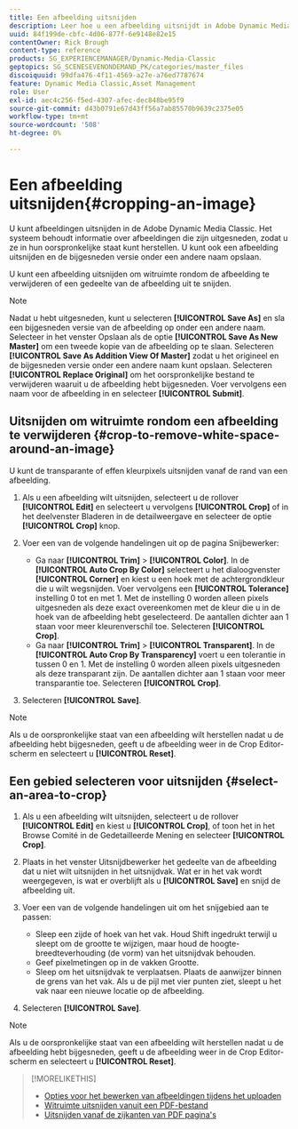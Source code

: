 ```yaml
---
title: Een afbeelding uitsnijden
description: Leer hoe u een afbeelding uitsnijdt in Adobe Dynamic Media Classic.
uuid: 84f199de-cbfc-4d06-877f-6e9148e82e15
contentOwner: Rick Brough
content-type: reference
products: SG_EXPERIENCEMANAGER/Dynamic-Media-Classic
geptopics: SG_SCENESEVENONDEMAND_PK/categories/master_files
discoiquuid: 99dfa476-4f11-4569-a27e-a76ed7787674
feature: Dynamic Media Classic,Asset Management
role: User
exl-id: aec4c256-f5ed-4307-afec-dec848be95f9
source-git-commit: d43b0791e67d43ff56a7ab85570b9639c2375e05
workflow-type: tm+mt
source-wordcount: '508'
ht-degree: 0%

---
```


# Een afbeelding uitsnijden{#cropping-an-image}

U kunt afbeeldingen uitsnijden in de Adobe Dynamic Media Classic. Het systeem behoudt informatie over afbeeldingen die zijn uitgesneden, zodat u ze in hun oorspronkelijke staat kunt herstellen. U kunt ook een afbeelding uitsnijden en de bijgesneden versie onder een andere naam opslaan.

U kunt een afbeelding uitsnijden om witruimte rondom de afbeelding te verwijderen of een gedeelte van de afbeelding uit te snijden.

>[!NOTE]
>
>Nadat u hebt uitgesneden, kunt u selecteren **[!UICONTROL Save As]** en sla een bijgesneden versie van de afbeelding op onder een andere naam. Selecteer in het venster Opslaan als de optie **[!UICONTROL Save As New Master]** om een tweede kopie van de afbeelding op te slaan. Selecteren **[!UICONTROL Save As Addition View Of Master]** zodat u het origineel en de bijgesneden versie onder een andere naam kunt opslaan. Selecteren **[!UICONTROL Replace Original]** om het oorspronkelijke bestand te verwijderen waaruit u de afbeelding hebt bijgesneden. Voer vervolgens een naam voor de afbeelding in en selecteer **[!UICONTROL Submit]**.

## Uitsnijden om witruimte rondom een afbeelding te verwijderen {#crop-to-remove-white-space-around-an-image}

U kunt de transparante of effen kleurpixels uitsnijden vanaf de rand van een afbeelding.

1. Als u een afbeelding wilt uitsnijden, selecteert u de rollover **[!UICONTROL Edit]** en selecteert u vervolgens **[!UICONTROL Crop]** of in het deelvenster Bladeren in de detailweergave en selecteer de optie **[!UICONTROL Crop]** knop.
1. Voer een van de volgende handelingen uit op de pagina Snijbewerker:

   * Ga naar **[!UICONTROL Trim]** > **[!UICONTROL Color]**. In de **[!UICONTROL Auto Crop By Color]** selecteert u het dialoogvenster **[!UICONTROL Corner]** en kiest u een hoek met de achtergrondkleur die u wilt wegsnijden. Voer vervolgens een **[!UICONTROL Tolerance]** instelling 0 tot en met 1. Met de instelling 0 worden alleen pixels uitgesneden als deze exact overeenkomen met de kleur die u in de hoek van de afbeelding hebt geselecteerd. De aantallen dichter aan 1 staan voor meer kleurenverschil toe. Selecteren **[!UICONTROL Crop]**.
   * Ga naar **[!UICONTROL Trim]** > **[!UICONTROL Transparent]**. In de **[!UICONTROL Auto Crop By Transparency]** voert u een tolerantie in tussen 0 en 1. Met de instelling 0 worden alleen pixels uitgesneden als deze transparant zijn. De aantallen dichter aan 1 staan voor meer transparantie toe. Selecteren **[!UICONTROL Crop]**.

1. Selecteren **[!UICONTROL Save]**.

>[!NOTE]
>
>Als u de oorspronkelijke staat van een afbeelding wilt herstellen nadat u de afbeelding hebt bijgesneden, geeft u de afbeelding weer in de Crop Editor-scherm en selecteert u **[!UICONTROL Reset]**.

## Een gebied selecteren voor uitsnijden {#select-an-area-to-crop}

1. Als u een afbeelding wilt uitsnijden, selecteert u de rollover **[!UICONTROL Edit]** en kiest u **[!UICONTROL Crop]**, of toon het in het Browse Comité in de Gedetailleerde Mening en selecteer **[!UICONTROL Crop]**.

1. Plaats in het venster Uitsnijdbewerker het gedeelte van de afbeelding dat u niet wilt uitsnijden in het uitsnijdvak. Wat er in het vak wordt weergegeven, is wat er overblijft als u **[!UICONTROL Save]** en snijd de afbeelding uit.
1. Voer een van de volgende handelingen uit om het snijgebied aan te passen:

   * Sleep een zijde of hoek van het vak. Houd Shift ingedrukt terwijl u sleept om de grootte te wijzigen, maar houd de hoogte-breedteverhouding (de vorm) van het uitsnijdvak behouden.
   * Geef pixelmetingen op in de vakken Grootte.
   * Sleep om het uitsnijdvak te verplaatsen. Plaats de aanwijzer binnen de grens van het vak. Als u de pijl met vier punten ziet, sleept u het vak naar een nieuwe locatie op de afbeelding.

1. Selecteren **[!UICONTROL Save]**.

>[!NOTE]
>
>Als u de oorspronkelijke staat van een afbeelding wilt herstellen nadat u de afbeelding hebt bijgesneden, geeft u de afbeelding weer in de Crop Editor-scherm en selecteert u **[!UICONTROL Reset]**.

>[!MORELIKETHIS]
>
>* [Opties voor het bewerken van afbeeldingen tijdens het uploaden](image-editing-options-upload.md#image-editing-options-at-upload)
>* [Witruimte uitsnijden vanuit een PDF-bestand](pdfs.md#cropping_white_space_from_a_pdf_file)
>* [Uitsnijden vanaf de zijkanten van PDF pagina&#39;s](pdfs.md#cropping_from_the_sides_of_pdf_pages)

